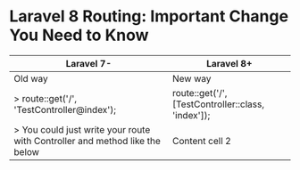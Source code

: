 # Laravel 8 Routing: Important Change You Need to Know

Laravel 7- | Laravel 8+
------------ | -------------
Old way | New way
> route::get('/', 'TestController@index'); | route::get('/', [TestController::class, 'index']);
> You could just write your route with Controller and method like the below | Content cell 2


